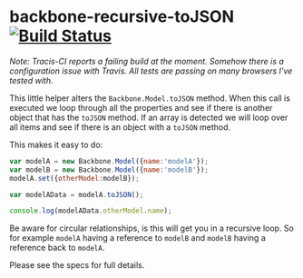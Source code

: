 # backbone-recursive-toJSON [![Build Status](https://travis-ci.org/biggerboat/backbone-recursive-toJSON.png)](https://travis-ci.org/biggerboat/backbone-recursive-toJSON)

*Note: Tracis-CI reports a failing build at the moment. Somehow there is a configuration issue with Travis. All tests are passing on many browsers I've tested with.*

This little helper alters the ```Backbone.Model.toJSON``` method. When this call is executed we loop through all the
properties and see if there is another object that has the ```toJSON``` method. If an array is detected we will loop over
all items and see if there is an object with a ```toJSON``` method.

This makes it easy to do:
```JavaScript
var modelA = new Backbone.Model({name:'modelA'});
var modelB = new Backbone.Model({name:'modelB'});
modelA.set({otherModel:modelB});

var modelAData = modelA.toJSON();

console.log(modelAData.otherModel.name);
```

Be aware for circular relationships, is this will get you in a recursive loop. So for example ```modelA``` having a reference to
```modelB``` and ```modelB``` having a reference back to ```modelA```.

Please see the specs for full details.